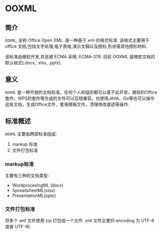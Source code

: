 # OOXML

## 简介

`OOXML`, 全称 Office Open XML. 是一种基于 xml 的格式标准. 该格式主要用于 office 文档,包括文字处理,电子表格,演示文稿以及图标,形状等其他图形材料.

该标准由微软开发,并且被 ECMA 采用, ECMA-376. 目前 OOXML 是微软文档的默认格式(.docx, .xlsx, .pptx).

## 意义

`OOXML` 是一种开放的文档标准，任何个人和组织都可以基于此开发，微软的Office套件，WPS的套件等生成的文件可以互相兼容。也使用JAVA、Go等也可以操作这些文档，生成Office文件，套用模板文件，清理修改痕迹等操作.

## 标准概述

`OOXML` 主要由两部标准组成:

1. markup 标准
2. 文件打包标准

### markup标准

主要有三种的文档类型:

- WordprocesingML (docx)
- SpreadsheetML(xlsx)
- PresentationML(pptx)

### 文件打包标准

将多个 xml 文件使用 zip 打包成一个文件. xml 文件主要的 encoding 为 UTF-8 或者 UTF-16.